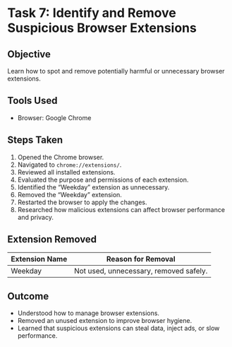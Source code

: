 # Task 7: Identify and Remove Suspicious Browser Extensions

## Objective
Learn how to spot and remove potentially harmful or unnecessary browser extensions.

## Tools Used
- Browser: Google Chrome

## Steps Taken
1. Opened the Chrome browser.
2. Navigated to `chrome://extensions/`.
3. Reviewed all installed extensions.
4. Evaluated the purpose and permissions of each extension.
5. Identified the “Weekday” extension as unnecessary.
6. Removed the “Weekday” extension.
7. Restarted the browser to apply the changes.
8. Researched how malicious extensions can affect browser performance and privacy.

## Extension Removed
| Extension Name | Reason for Removal                     |
|----------------|----------------------------------------|
| Weekday        | Not used, unnecessary, removed safely. |

## Outcome
- Understood how to manage browser extensions.
- Removed an unused extension to improve browser hygiene.
- Learned that suspicious extensions can steal data, inject ads, or slow performance.

